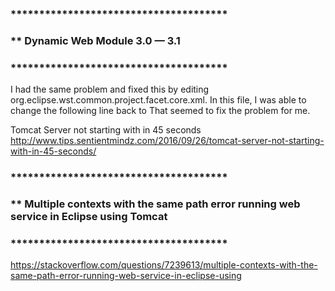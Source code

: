 ### **************************************
### ** Dynamic Web Module 3.0 — 3.1
### **************************************
I had the same problem and fixed this by editing org.eclipse.wst.common.project.facet.core.xml.
In this file, I was able to change the following line
<installed facet="jst.web" version="3.1"/>
back to
<installed facet="jst.web" version="3.0"/>
That seemed to fix the problem for me.

Tomcat Server not starting with in 45 seconds
http://www.tips.sentientmindz.com/2016/09/26/tomcat-server-not-starting-with-in-45-seconds/

### **************************************
### ** Multiple contexts with the same path error running web service in Eclipse using Tomcat
### **************************************
https://stackoverflow.com/questions/7239613/multiple-contexts-with-the-same-path-error-running-web-service-in-eclipse-using